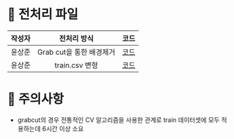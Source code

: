 # 📌 전처리 파일
|  작성자   | 전처리 방식 | 코드 |
| :------: | :--------: | :--- | 
|  윤상준   |  Grab cut을 통한 배경제거 | [코드](https://github.com/boostcampaitech4cv3/level1_imageclassification_cv-level1-cv-20/blob/main/Preprocessing/GrabCut_Background_Preprocessing.ipynb)     |      
|  윤상준   |  train.csv 변형 | [코드](https://github.com/boostcampaitech4cv3/level1_imageclassification_cv-level1-cv-20/blob/main/Preprocessing/train_converter.ipynb)     |     


# 📌 주의사항
* grabcut의 경우 전통적인 CV 알고리즘을 사용한 관계로 train 데이터셋에 모두 적용하는데 6시간 이상 소요
